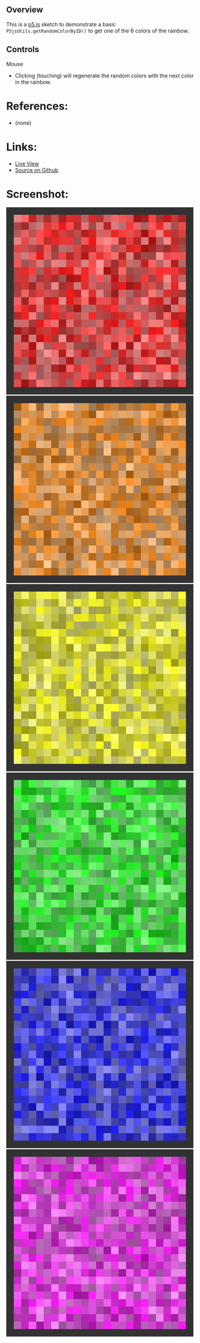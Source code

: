 ## Overview

This is a [p5.js][p5js-home] sketch to demonstrate a basic `P5jsUtils.getRandomColorByID()` to get one of the 6 colors of the rainbow.


## Controls

Mouse

- Clicking (touching) will regenerate the random colors with the next color in the rainbow.


# References:
* (none)

# Links: 

* [Live View][live-view]
* [Source on Github][source-code]

# Screenshot:

![screenshot][screenshot-red]
![screenshot][screenshot-orange]
![screenshot][screenshot-yellow]
![screenshot][screenshot-green]
![screenshot][screenshot-blue]
![screenshot][screenshot-violet]

[p5js-home]: https://p5js.org/
[source-code]: https://github.com/brianhonohan/sketchbook/tree/master/p5js/common/examples/utils-random-color/
[live-view]: https://brianhonohan.com/sketchbook/p5js/common/examples/utils-random-color/
[screenshot-red]: ./screenshot-01-red.png
[screenshot-orange]: ./screenshot-02-orange.png
[screenshot-yellow]: ./screenshot-03-yellow.png
[screenshot-green]: ./screenshot-04-green.png
[screenshot-blue]: ./screenshot-05-blue.png
[screenshot-violet]: ./screenshot-07-violet.png
